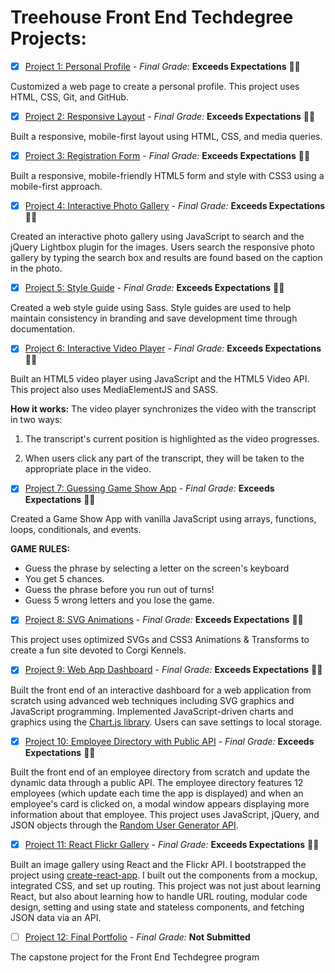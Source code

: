 # Treehouse Front End Techdegree Projects:

- [x] [Project 1: Personal Profile](https://github.com/kristyburge/techdegree-portfolio-project) - *Final Grade:* **Exceeds Expectations** :100::sparkles:

Customized a web page to create a personal profile. This project uses HTML, CSS, Git, and GitHub.

- [x] [Project 2: Responsive Layout](https://github.com/kristyburge/techdegree-responsive-layout) - *Final Grade:* **Exceeds Expectations** :100::sparkles:

Built a responsive, mobile-first layout using HTML, CSS, and media queries.

- [x] [Project 3: Registration Form](https://github.com/kristyburge/techdegree-registration-form) - *Final Grade:* **Exceeds Expectations** :100::sparkles:

Built a responsive, mobile-friendly HTML5 form and style with CSS3 using a mobile-first approach.

- [x] [Project 4: Interactive Photo Gallery](https://github.com/kristyburge/techdegree-interactive-photo-gallery) -
*Final Grade:* **Exceeds Expectations** :100::sparkles:

Created an interactive photo gallery using JavaScript to search and the jQuery Lightbox plugin for the images. Users search the responsive photo gallery by typing the search box and results are found based on the caption in the photo.

- [x] [Project 5: Style Guide](https://github.com/kristyburge/techdegree-style-guide) -
*Final Grade:* **Exceeds Expectations** :100::sparkles:

Created a web style guide using Sass. Style guides are used to help maintain consistency in branding and save development time through documentation.  

- [x] [Project 6: Interactive Video Player](https://github.com/kristyburge/techdegree-interactive-video-player) -
*Final Grade:* **Exceeds Expectations** :100::sparkles:

Built an HTML5 video player using JavaScript and the HTML5 Video API. This project also uses MediaElementJS and SASS.

**How it works:**
The video player synchronizes the video with the transcript in two ways:

1. The transcript's current position is highlighted as the video progresses.

2. When users click any part of the transcript, they will be taken to the appropriate place in the video.

- [x] [Project 7: Guessing Game Show App](https://github.com/kristyburge/techdegree-game-show-app) - *Final Grade:* **Exceeds Expectations** :100::sparkles:

Created a Game Show App with vanilla JavaScript using arrays, functions, loops, conditionals, and events.

**GAME RULES:**
* Guess the phrase by selecting a letter on the screen's keyboard
* You get 5 chances.
* Guess the phrase before you run out of turns!
* Guess 5 wrong letters and you lose the game.

- [x] [Project 8: SVG Animations](https://github.com/kristyburge/techdegree-svg-animations) -
*Final Grade:* **Exceeds Expectations** :100::sparkles:

This project uses optimized SVGs and CSS3 Animations & Transforms to create a fun site devoted to Corgi Kennels.

- [x] [Project 9: Web App Dashboard](https://github.com/kristyburge/techdegree-web-app-dashboard) -
*Final Grade:* **Exceeds Expectations** :100::sparkles:

Built the front end of an interactive dashboard for a web application from scratch using advanced web techniques including SVG graphics and JavaScript programming. Implemented JavaScript-driven charts and graphics using the [Chart.js library](https://www.chartjs.org/). Users can save settings to local storage.

- [x] [Project 10: Employee Directory with Public API](https://github.com/kristyburge/techdegree-employee-directory) - *Final Grade:*  **Exceeds Expectations** :100::sparkles:

Built the front end of an employee directory from scratch and update the dynamic data through a public API. The employee directory features 12 employees (which update each time the app is displayed) and when an employee's card is clicked on, a modal window appears displaying more information about that employee. This project uses JavaScript, jQuery, and JSON objects through the [Random User Generator API](https://randomuser.me).

- [x] [Project 11: React Flickr Gallery](https://github.com/kristyburge/techdegree-react-flickr-gallery) - *Final Grade:*  **Exceeds Expectations** :100::sparkles:

Built an image gallery using React and the Flickr API. I bootstrapped the project using [create-react-app](https://github.com/facebook/create-react-app). I built out the components from a mockup, integrated CSS, and set up routing. This project was not just about learning React, but also about learning how to handle URL routing, modular code design, setting and using state and stateless components, and fetching JSON data via an API. 

- [ ] [Project 12: Final Portfolio](https://github.com/kristyburge/) - *Final Grade:*  **Not Submitted**

The capstone project for the Front End Techdegree program
